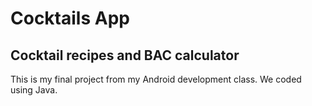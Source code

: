 # Cocktails App
## Cocktail recipes and BAC calculator

This is my final project from my Android development class. We coded using Java.